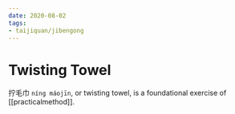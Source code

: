 ```yaml
---
date: 2020-08-02
tags:
- taijiquan/jibengong
---
```


# Twisting Towel

拧毛巾 `níng máojīn`, or twisting towel, is a foundational exercise of [[practicalmethod]].
